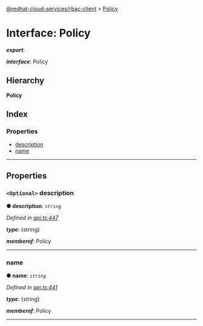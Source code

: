 [@redhat-cloud-services/rbac-client](../README.md) > [Policy](../interfaces/policy.md)

# Interface: Policy

*__export__*: 

*__interface__*: Policy

## Hierarchy

**Policy**

## Index

### Properties

* [description](policy.md#description)
* [name](policy.md#name)

---

## Properties

<a id="description"></a>

### `<Optional>` description

**● description**: *`string`*

*Defined in [api.ts:447](https://github.com/RedHatInsights/javascript-clients/blob/master/packages/rbac/api.ts#L447)*

*__type__*: {string}

*__memberof__*: Policy

___
<a id="name"></a>

###  name

**● name**: *`string`*

*Defined in [api.ts:441](https://github.com/RedHatInsights/javascript-clients/blob/master/packages/rbac/api.ts#L441)*

*__type__*: {string}

*__memberof__*: Policy

___

